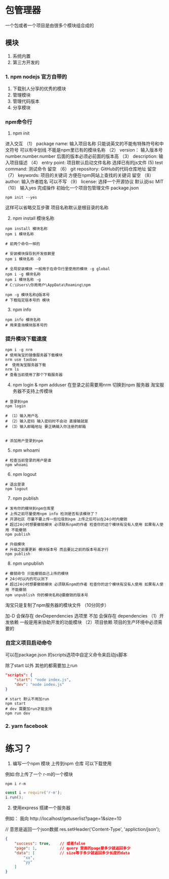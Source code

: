 # 包管理器

一个包或者一个项目是由很多个模块组合成的

## 模块

1. 系统内置
2. 第三方开发的


### 1. npm nodejs 官方自带的
1. 下载别人分享的优秀的模块
2. 管理模块
3. 管理代码版本
4. 分享模块


### npm命令行

1. npm init 

进入交互
（1） package name: 输入项目名称 只能说英文的不能有特殊符号和中文符号 可以有中划线 不能是npm里已有的模块名称
（2） version： 输入版本号 number.number.number 后面的版本必须必前面的版本高
（3） description: 输入项目描述
（4） entry point: 项目默认启动文件名称 选择已有的js文件
 (5) test command: 测试命令 留空
（6） git repository: GitHub的代码仓库地址 留空
（7） keywords: 项目的关键词 方便在npm网站上查找的关键词 留空
（8） author: 输入作者姓名 可以不写
（9） license: 选择一个开源协议 默认说isc MIT
（10） 输入yes 完成操作
初始化一个项目包管理文件 package.json

```shell
npm init --yes
```
这样可以省略交互步骤 项目名称默认是根目录的名称


2. npm install 模块名称

```shell
npm install 模块名称
npm i 模块名称

# 前两个命令一样的

# 安装模块保存到开发依赖里
npm i 模块名称 -D 

# 全局安装模块 一般用于在命令行里使用的模块 -g global
npm i -g 模块名称
npm i 模块名称 -g
# C:\Users\你用用户\AppData\Roaming\npm

npm -g 模块名称@版本号
# 下载指定版本号的 模块
```

3. npm info

```shell
npm info 模块名称
# 用来查询模块版本号的
```

### 提升模块下载速度

```shell
npm i -g nrm
# 使用淘宝的镜像服务器下载模块
nrm use taobao
#  使用淘宝服务器下载
nrm ls
# 查看当前使用了那个下载服务器
```

4. npm login  & npm adduser
在登录之前需要用nrm 切换到npm 服务器 淘宝服务器不支持上传模块
```shell
# 登录到npm
npm login

# （1）输入用户名
# （2）输入密码 输入密码时不会动 直接输就是
# （3）输入邮箱地址 要正确输入你注册的邮箱


# 添加用户登录到npm
```

5. npm whoami 
```shell
# 检查当前登录的用户是谁
npm whoami 
```

6. npm logout
```shell
# 退出登录
npm logout
```

7. npm publish
```shell
# 发布你的模块到npm仓库里
# 上传之前尽量使用npm info 检测是否有该模块了？
# 开源社区 尽量不要上传一些垃圾到npm 上传之后可以在24小时内撤销
# 超过24小时想要撤销模块 必须联系npm的作者 检查你的这个模块有没有人使用 如果有人使用 不能撤销
npm publish

# 升级模块
# 升级之前要更新 模块版本号 而且要比之前的版本号高才行
npm publish
```

8. npm unpublish
```shell
# 撤销命令 只能撤销自己上传的模块
# 24小时以内的可以测下
# 超过24小时想要撤销模块 必须联系npm的作者 检查你的这个模块有没有人使用 如果有人使用 不能撤销
npm unpublish 你的模块名称@要撤销的版本号
```

淘宝只是复制了npm服务器的模块文件 （10分同步）

加-D 会保存在 devDependencies 选项里
不加 会保存在 dependencies
（1）开发依赖 一般是用来协助开发的功能模块
（2）项目依赖 项目的生产环境中必须需要的


### 自定义项目启动命令

可以在package.json 的scripts选项中自定义命令来启动js脚本

除了start 以外 其他的都需要加上run

```json
"scripts": {
    "start": "node index.js",
    "dev": "node index.js"
}
```

```shell
# start 默认不用加run
npm start
# dev 需要加run才能支持
npm run dev
```

### 2. yarn facebook



# 练习？

1. 编写一个npm 模块 上传到npm 仓库 可以下载使用

例如:你上传了一个 r-m的一个模块

```shell
npm i r-m
```

```js
const i = require('r-m');
i.run();
```

2. 使用express 搭建一个服务器

例如： 我向 http://localhost/getuserlist?page=1&size=10

// 意思是返回一个json数据
res.setHeader('Content-Type', 'appliction/json');

```json
{
    "success": true,    // 或者false
    "page": 1,          // query 里面的page是多少就返回多少
    "data": [           // size等于多少就返回多少长度的data
        "xx",
        "yy"
    ]
}
```